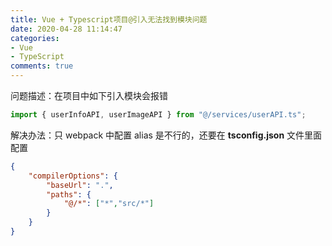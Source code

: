 ```yaml
---
title: Vue + Typescript项目@引入无法找到模块问题
date: 2020-04-28 11:14:47
categories:
- Vue
- TypeScript
comments: true
---
```


问题描述：在项目中如下引入模块会报错

```typescript
import { userInfoAPI, userImageAPI } from "@/services/userAPI.ts";
```

解决办法：只 webpack 中配置 alias 是不行的，还要在 **tsconfig.json** 文件里面配置

```json
{
    "compilerOptions": {
        "baseUrl": ".",
        "paths": {
            "@/*": ["*","src/*"]
        }
    }
}
```

